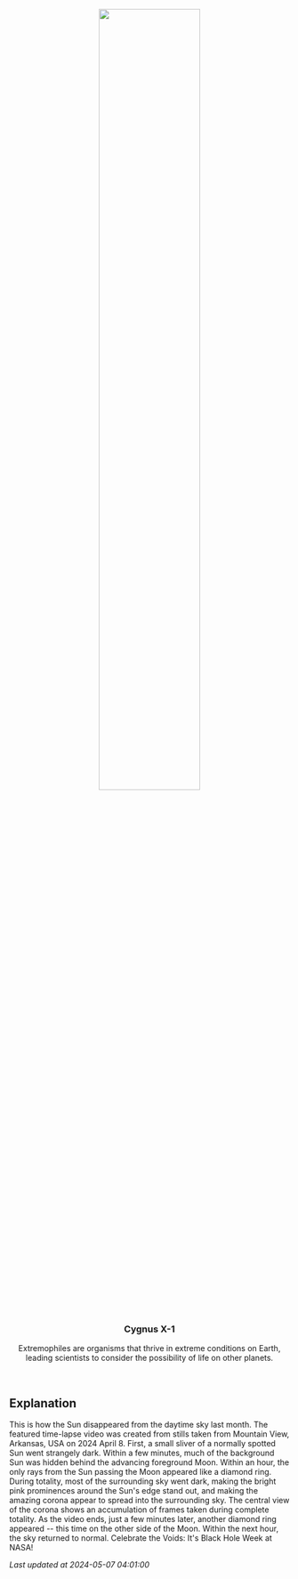 <p align='center'>
    <a href='https://www.youtube.com/embed/28gtfSziCgU?rel=0'><img src='https://images.unsplash.com/photo-1610296669228-602fa827fc1f' width='60%' /></a>
    <h3 align="center">Cygnus X-1</h3>
    <p align="center">Extremophiles are organisms that thrive in extreme conditions on Earth, leading scientists to consider the possibility of life on other planets.</p>
</p>
<br/>

Explanation
--
This is how the Sun disappeared from the daytime sky last month. The featured time-lapse video was created from stills taken from Mountain View, Arkansas, USA on 2024 April 8. First, a small sliver of a normally spotted Sun went strangely dark. Within a few minutes, much of the background Sun was hidden behind the advancing foreground Moon. Within an hour, the only rays from the Sun passing the Moon appeared like a diamond ring. During totality, most of the surrounding sky went dark, making the bright pink prominences around the Sun's edge stand out, and making the amazing corona appear to spread into the surrounding sky.  The central view of the corona shows an accumulation of frames taken during complete totality. As the video ends, just a few minutes later, another diamond ring appeared -- this time on the other side of the Moon. Within the next hour, the sky returned to normal.   Celebrate the Voids: It's Black Hole Week at NASA!


*Last updated at 2024-05-07 04:01:00*
